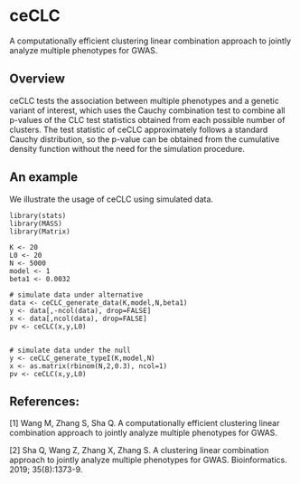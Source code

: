 # ceCLC
A computationally efficient clustering linear combination approach to jointly analyze multiple phenotypes for GWAS.

## Overview
ceCLC tests the association between multiple phenotypes and a genetic variant of interest, which uses the Cauchy combination test to combine all p-values of the CLC test statistics obtained from each possible number of clusters. The test statistic of ceCLC approximately follows a standard Cauchy distribution, so the p-value can be obtained from the cumulative density function without the need for the simulation procedure. 


## An example
We illustrate the usage of ceCLC using simulated data.

```
library(stats)
library(MASS)
library(Matrix)

K <- 20 
L0 <- 20
N <- 5000
model <- 1
beta1 <- 0.0032

# simulate data under alternative
data <- ceCLC_generate_data(K,model,N,beta1)
y <- data[,-ncol(data), drop=FALSE]
x <- data[,ncol(data), drop=FALSE]
pv <- ceCLC(x,y,L0)


# simulate data under the null
y <- ceCLC_generate_typeI(K,model,N)
x <- as.matrix(rbinom(N,2,0.3), ncol=1)
pv <- ceCLC(x,y,L0)

```

## References:
[1] Wang M, Zhang S, Sha Q. A computationally efficient clustering linear combination approach to jointly analyze multiple phenotypes for GWAS.

[2] Sha Q, Wang Z, Zhang X, Zhang S. A clustering linear combination approach to jointly analyze multiple phenotypes for GWAS. Bioinformatics. 2019; 35(8):1373-9.

